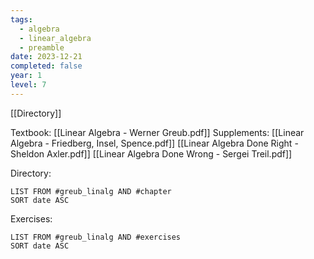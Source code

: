 ```yaml
---
tags:
  - algebra
  - linear_algebra
  - preamble
date: 2023-12-21
completed: false
year: 1
level: 7
---
```

[[Directory]]

Textbook:
[[Linear Algebra - Werner Greub.pdf]]
Supplements:
[[Linear Algebra - Friedberg, Insel, Spence.pdf]]
[[Linear Algebra Done Right - Sheldon Axler.pdf]]
[[Linear Algebra Done Wrong - Sergei Treil.pdf]]

Directory:
```dataview
LIST FROM #greub_linalg AND #chapter 
SORT date ASC
```

Exercises:
```dataview
LIST FROM #greub_linalg AND #exercises 
SORT date ASC
```
